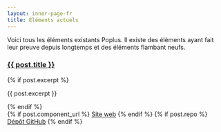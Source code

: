 ```yaml
---
layout: inner-page-fr
title: Éléments actuels
---
```


Voici tous les éléments existants Poplus. Il existe des éléments ayant fait leur preuve depuis longtemps et des éléments flambant neufs.

<div class="grid-row" id="components">
<!--
{% for post in site.categories.component_fr %}
  --><div class="column-one-of-two">
    <div class="catalogue-item catalogue-item--poplus-component">
      <h3><a href="
        {% if post.component_url %}
              {{ post.component_url }}
          {% else if post.repo %}
            {{ post.repo }}
          {% endif %}
      ">{{ post.title }}</a></h3>
      <div class="catalogue-item__content">
        {% if post.excerpt %}
            <p>{{ post.excerpt }}</p>
          {% endif %}
          <div class="catalogue-links"><!-- <strong>Tags: </strong>{{ post.tags | array_to_sentence_string }}<br> -->
            {% if post.component_url %}
              <a href="{{ post.component_url }}">Site web</a>
            {% endif %}
            {% if post.repo %}
              <a href="{{ post.repo }}">Dépôt GitHub</a>
            {% endif %}
        </div>
      </div>
    </div>
  </div><!--
{% endfor %}
-->
</div>

